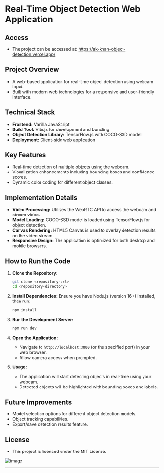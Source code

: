 # Real-Time Object Detection Web Application

## Access
- The project can be accessed at: https://ak-khan-object-detection.vercel.app/

## Project Overview
- A web-based application for real-time object detection using webcam input.
- Built with modern web technologies for a responsive and user-friendly interface.

## Technical Stack
- **Frontend:** Vanilla JavaScript
- **Build Tool:** Vite.js for development and bundling
- **Object Detection Library:** TensorFlow.js with COCO-SSD model
- **Deployment:** Client-side web application

## Key Features
- Real-time detection of multiple objects using the webcam.
- Visualization enhancements including bounding boxes and confidence scores.
- Dynamic color coding for different object classes.

## Implementation Details
- **Video Processing:** Utilizes the WebRTC API to access the webcam and stream video.
- **Model Loading:** COCO-SSD model is loaded using TensorFlow.js for object detection.
- **Canvas Rendering:** HTML5 Canvas is used to overlay detection results on the video stream.
- **Responsive Design:** The application is optimized for both desktop and mobile browsers.

## How to Run the Code
1. **Clone the Repository:**
   ```bash
   git clone <repository-url>
   cd <repository-directory>
   ```

2. **Install Dependencies:**
   Ensure you have Node.js (version 16+) installed, then run:
   ```bash
   npm install
   ```

3. **Run the Development Server:**
   ```bash
   npm run dev
   ```

4. **Open the Application:**
   - Navigate to `http://localhost:3000` (or the specified port) in your web browser.
   - Allow camera access when prompted.

5. **Usage:**
   - The application will start detecting objects in real-time using your webcam.
   - Detected objects will be highlighted with bounding boxes and labels.

## Future Improvements
- Model selection options for different object detection models.
- Object tracking capabilities.
- Export/save detection results feature.

## License
- This project is licensed under the MIT License.

![image](https://github.com/user-attachments/assets/d60f6d3b-08de-4326-a993-50408d1c0166)

---

